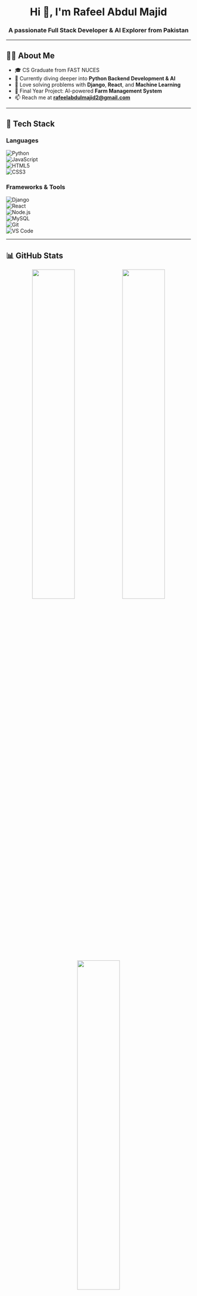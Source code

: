 <h1 align="center">Hi 👋, I'm Rafeel Abdul Majid</h1>
<h3 align="center">A passionate Full Stack Developer & AI Explorer from Pakistan</h3>

---

## 👨‍💻 About Me

- 🎓 CS Graduate from FAST NUCES  
- 🌱 Currently diving deeper into **Python Backend Development & AI**  
- 🧠 Love solving problems with **Django**, **React**, and **Machine Learning**  
- 🚀 Final Year Project: AI-powered **Farm Management System**  
- 📫 Reach me at **rafeelabdulmajid2@gmail.com**  

---

## 🔧 Tech Stack

### Languages  
![Python](https://img.shields.io/badge/-Python-333333?style=flat&logo=python)  
![JavaScript](https://img.shields.io/badge/-JavaScript-333333?style=flat&logo=javascript)  
![HTML5](https://img.shields.io/badge/-HTML5-333333?style=flat&logo=html5)  
![CSS3](https://img.shields.io/badge/-CSS3-333333?style=flat&logo=css3)

### Frameworks & Tools  
![Django](https://img.shields.io/badge/-Django-092E20?style=flat&logo=django)  
![React](https://img.shields.io/badge/-React-20232a?style=flat&logo=react)  
![Node.js](https://img.shields.io/badge/-Node.js-333333?style=flat&logo=node.js)  
![MySQL](https://img.shields.io/badge/-MySQL-333333?style=flat&logo=mysql)  
![Git](https://img.shields.io/badge/-Git-333333?style=flat&logo=git)  
![VS Code](https://img.shields.io/badge/-VSCode-333333?style=flat&logo=visual-studio-code)

---

## 📊 GitHub Stats

<p align="center">
  <img src="https://github-readme-stats.vercel.app/api?username=rafeelabdulmajid&show_icons=true&theme=tokyonight" width="48%"/>
  <img src="https://github-readme-streak-stats.herokuapp.com/?user=rafeelabdulmajid&theme=tokyonight" width="48%"/>
</p>

<p align="center">
  <img src="https://github-readme-stats.vercel.app/api/top-langs/?username=rafeelabdulmajid&layout=compact&theme=tokyonight" width="48%" />
</p>

---

## 📁 Featured Projects

- 🚜 [Farm Management System (FYP)](https://github.com/your-username/Farm-Management-System)
- 🤖 [Pneumonia Detection using CNNs](https://github.com/your-username/Pneumonia-Detection)
- 🌐 [Skin Cancer Detection usinf DCAC]([Rafeel1/](https://github.com/your-username/Skin-Cancer-Detection-using-Double-Condenser-Attention-Condenser)
- 🎮 [Rain Prediction)](https://github.com/your-username/Rain-Prediction)

---

## 🌐 Connect with Me

<p align="left">
  <a href="https://www.linkedin.com/in/rafeel-abdul-majid" target="_blank"><img align="center" src="https://img.shields.io/badge/-LinkedIn-0A66C2?style=flat&logo=linkedin&logoColor=white"/></a>
  <a href="mailto:rafeelabdulmajid2@gmail.com"><img align="center" src="https://img.shields.io/badge/-Email-D14836?style=flat&logo=gmail&logoColor=white" /></a>
</p>

---

<p align="center">✨ Always learning. Always building. Let's connect & collaborate! ✨</p>
